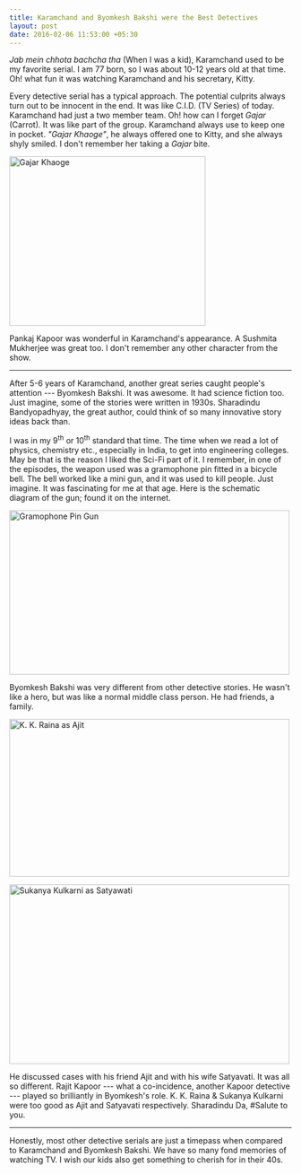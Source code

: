 ```yaml
---
title: Karamchand and Byomkesh Bakshi were the Best Detectives
layout: post
date: 2016-02-06 11:53:00 +05:30
---
```


*Jab mein chhota bachcha tha* (When I was a kid), Karamchand used to be my favorite serial. I am 77 born, so I was about 10-12 years old at that time. Oh! what fun it was watching Karamchand and his secretary, Kitty.

Every detective serial has a typical approach. The potential culprits always turn out to be innocent in the end. It was like C.I.D. (TV Series) of today. Karamchand had just a two member team. Oh! how can I forget *Gajar* (Carrot). It was like part of the group. Karamchand always use to keep one in pocket. *"Gajar Khaoge"*, he always offered one to Kitty, and she always shyly smiled. I don't remember her taking a *Gajar* bite.

<a data-flickr-embed="true" data-footer="true" data-context="true"  href="https://www.flickr.com/photos/jangid/24558304210/in/album-72157664212186746/" title="Gajar Khaoge"><img src="https://farm2.staticflickr.com/1581/24558304210_1937b6992b.jpg" width="350" height="302" alt="Gajar Khaoge"></a><script async src="//embedr.flickr.com/assets/client-code.js" charset="utf-8"></script>

Pankaj Kapoor was wonderful in Karamchand's appearance. A Sushmita Mukherjee was great too. I don't remember any other character from the show.

---

After 5-6 years of Karamchand, another great series caught people's attention --- Byomkesh Bakshi. It was awesome. It had science fiction too. Just imagine, some of the stories were written in 1930s. Sharadindu Bandyopadhyay, the great author, could think of so many innovative story ideas back than.

I was in my 9<sup>th</sup> or 10<sup>th</sup> standard that time. The time when we read a lot of physics, chemistry etc., especially in India, to get into engineering colleges. May be that is the reason I liked the Sci-Fi part of it. I remember, in one of the episodes, the weapon used was a gramophone pin fitted in a bicycle bell. The bell worked like a mini gun, and it was used to kill people. Just imagine. It was fascinating for me at that age. Here is the schematic diagram of the gun; found it on the internet.

<a data-flickr-embed="true" data-footer="true" data-context="true"  href="https://www.flickr.com/photos/jangid/24560059400/in/album-72157664212186746/" title="Gramophone Pin Gun"><img src="https://farm2.staticflickr.com/1492/24560059400_ac4fd90c50.jpg" width="500" height="293" alt="Gramophone Pin Gun"></a><script async src="//embedr.flickr.com/assets/client-code.js" charset="utf-8"></script>

Byomkesh Bakshi was very different from other detective stories. He wasn't like a hero, but was like a normal middle class person. He had friends, a family.

<a data-flickr-embed="true" data-footer="true" data-context="true"  href="https://www.flickr.com/photos/jangid/24488044309/in/album-72157664212186746/" title="K. K. Raina as Ajit"><img src="https://farm2.staticflickr.com/1625/24488044309_2fd0d4828d.jpg" width="500" height="281" alt="K. K. Raina as Ajit"></a><script async src="//embedr.flickr.com/assets/client-code.js" charset="utf-8"></script>

<a data-flickr-embed="true" data-footer="true" data-context="true"  href="https://www.flickr.com/photos/jangid/24855641345/in/album-72157664212186746/" title="Sukanya Kulkarni as Satyawati"><img src="https://farm2.staticflickr.com/1610/24855641345_55188d20c8.jpg" width="500" height="320" alt="Sukanya Kulkarni as Satyawati"></a><script async src="//embedr.flickr.com/assets/client-code.js" charset="utf-8"></script>

He discussed cases with his friend Ajit and with his wife Satyavati. It was all so different. Rajit Kapoor --- what a co-incidence, another Kapoor detective --- played so brilliantly in Byomkesh's role. K. K. Raina & Sukanya Kulkarni were too good as Ajit and Satyavati respectively. Sharadindu Da, #Salute to you.

---

Honestly, most other detective serials are just a timepass when compared to Karamchand and Byomkesh Bakshi. We have so many fond memories of watching TV. I wish our kids also get something to cherish for in their 40s.
